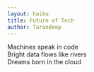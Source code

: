 ```yaml
---
layout: haiku
title: Future of Tech
author: Tarandeep
---
```


Machines speak in code<br>
Bright data flows like rivers<br>
Dreams born in the cloud<br>
